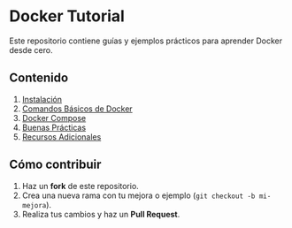 # Docker Tutorial

Este repositorio contiene guías y ejemplos prácticos para aprender Docker desde cero.

## Contenido

1. [Instalación](./00-instalacion)  
2. [Comandos Básicos de Docker](./01-comandos-basicos)  
3. [Docker Compose](./02-docker-compose)  
4. [Buenas Prácticas](./03-buenas-practicas)  
5. [Recursos Adicionales](./04-recursos-adicionales)

## Cómo contribuir

1. Haz un **fork** de este repositorio.
2. Crea una nueva rama con tu mejora o ejemplo (`git checkout -b mi-mejora`).
3. Realiza tus cambios y haz un **Pull Request**.
